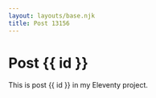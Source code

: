 ```yaml
---
layout: layouts/base.njk
title: Post 13156
---
```


# Post {{ id }}

This is post {{ id }} in my Eleventy project.
